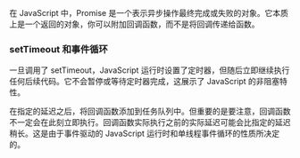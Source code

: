 在 JavaScript 中，Promise 是一个表示异步操作最终完成或失败的对象。它本质上是一个返回的对象，你可以附加回调函数，而不是将回调传递给函数。

### setTimeout 和事件循环

一旦调用了 setTimeout，JavaScript 运行时设置了定时器，但随后立即继续执行任何后续代码。它不会暂停或等待定时器完成，这展示了 JavaScript 的非阻塞特性。

在指定的延迟之后，将回调函数添加到任务队列中。但重要的是要注意，回调函数不一定会在此刻立即执行。回调函数实际执行之前的实际延迟可能会比指定的延迟稍长。这是由于事件驱动的 JavaScript 运行时和单线程事件循环的性质所决定的。

